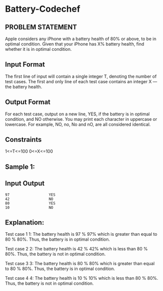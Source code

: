 # Battery-Codechef
## PROBLEM STATEMENT

Apple considers any iPhone with a battery health of 
80% or above, to be in optimal condition.
Given that your iPhone has 
X% battery health, find whether it is in optimal condition.

## Input Format
The first line of input will contain a single integer 
T, denoting the number of test cases.
The first and only line of each test case contains an integer 
X — the battery health.
## Output Format
For each test case, output on a new line, YES, if the battery is in optimal condition, and NO otherwise.
You may print each character in uppercase or lowercase. For example, NO, no, No and nO, are all considered identical.

## Constraints
 1<=T<=100
 0<=X<=100

## Sample 1:
## Input               Output
    97                  YES
    42                  NO
    80                  YES
    10                  NO

## Explanation:
Test case 
1
1: The battery health is 
97
%
97% which is greater than equal to 
80
%
80%. Thus, the battery is in optimal condition.

Test case 
2
2: The battery health is 
42
%
42% which is less than 
80
%
80%. Thus, the battery is not in optimal condition.

Test case 
3
3: The battery health is 
80
%
80% which is greater than equal to 
80
%
80%. Thus, the battery is in optimal condition.

Test case 
4
4: The battery health is 
10
%
10% which is less than 
80
%
80%. Thus, the battery is not in optimal condition.
